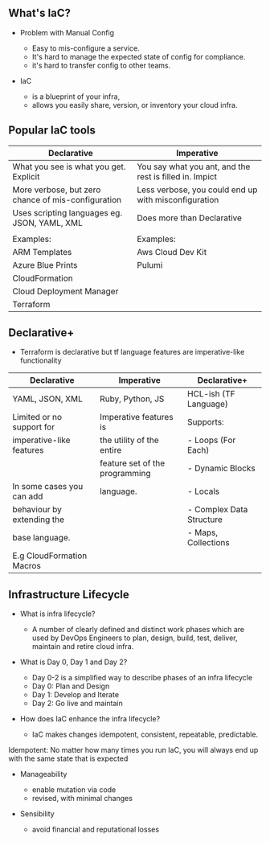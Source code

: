 ## What's IaC?

- Problem with Manual Config
   - Easy to mis-configure a service.
   - It's hard to manage the expected state of config for compliance.
   - it's hard to transfer config to other teams.

- IaC
   - is a blueprint of your infra,
   - allows you easily share, version, or inventory your cloud infra.

## Popular IaC tools

| Declarative                                        | Imperative                                              |
|----------------------------------------------------|---------------------------------------------------------|
| What you see is what you get. Explicit             | You say what you ant, and the rest is filled in. Impict |
| More verbose, but zero chance of mis-configuration | Less verbose, you could end up with misconfiguration    |
| Uses scripting languages eg. JSON, YAML, XML       | Does more than Declarative                              |
|                                                    |                                                         |
| Examples:                                          | Examples:                                               |
| ARM Templates                                      | Aws Cloud Dev Kit                                       |
| Azure Blue Prints                                  | Pulumi                                                  |
| CloudFormation                                     |                                                         |
| Cloud Deployment Manager                           |                                                         |
| Terraform                                          |                                                         |

## Declarative+
-  Terraform is declarative but tf language features are imperative-like functionality

| Declarative                | Imperative                     | Declarative+             |
|----------------------------|--------------------------------|--------------------------|
| YAML, JSON, XML            | Ruby, Python, JS               | HCL-ish (TF Language)    |
| Limited or no support for  | Imperative features is         | Supports:                |
| imperative-like features   | the utility of the entire      | - Loops (For Each)       |
|                            | feature set of the programming | - Dynamic Blocks         |
| In some cases you can add  | language.                      | - Locals                 |
| behaviour by extending the |                                | - Complex Data Structure |
| base language.             |                                | - Maps, Collections      |
| E.g CloudFormation Macros  |                                |                          | 

## Infrastructure Lifecycle

- What is infra lifecycle?
   - A number of clearly defined and distinct work phases which are used by 
   DevOps Engineers to plan, design, build, test, deliver, maintain and retire cloud infra.

- What is Day 0, Day 1 and Day 2?
   - Day 0-2 is a simplified way to describe phases of an infra lifecycle
   - Day 0: Plan and Design
   - Day 1: Develop and Iterate
   - Day 2: Go live and maintain

 - How does IaC enhance the infra lifecycle?
   - IaC makes changes idempotent, consistent, repeatable, predictable.

Idempotent: No matter how many times you run IaC, you will always end up with the same state that is expected

- Manageability
   - enable mutation via code
   - revised, with minimal changes
  
- Sensibility
   - avoid financial and reputational losses

